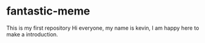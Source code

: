 # fantastic-meme
This is my first repository
Hi everyone,
my name is kevin, I am happy here to make a introduction.
